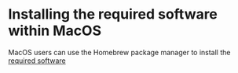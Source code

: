 # Installing the required software within MacOS

MacOS users can use the Homebrew package manager to install the [required software](software_requirements.md) 
